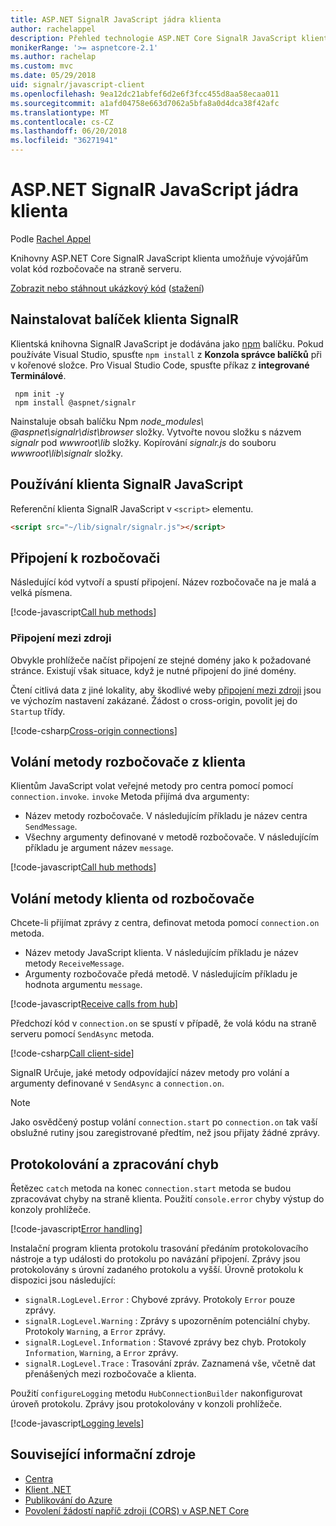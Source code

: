 ```yaml
---
title: ASP.NET SignalR JavaScript jádra klienta
author: rachelappel
description: Přehled technologie ASP.NET Core SignalR JavaScript klienta.
monikerRange: '>= aspnetcore-2.1'
ms.author: rachelap
ms.custom: mvc
ms.date: 05/29/2018
uid: signalr/javascript-client
ms.openlocfilehash: 9ea12dc21abfef6d2e6f3fcc455d8aa58ecaa011
ms.sourcegitcommit: a1afd04758e663d7062a5bfa8a0d4dca38f42afc
ms.translationtype: MT
ms.contentlocale: cs-CZ
ms.lasthandoff: 06/20/2018
ms.locfileid: "36271941"
---
```

# <a name="aspnet-core-signalr-javascript-client"></a>ASP.NET SignalR JavaScript jádra klienta

Podle [Rachel Appel](http://twitter.com/rachelappel)

Knihovny ASP.NET Core SignalR JavaScript klienta umožňuje vývojářům volat kód rozbočovače na straně serveru.

[Zobrazit nebo stáhnout ukázkový kód](https://github.com/aspnet/Docs/tree/live/aspnetcore/signalr/javascript-client/sample) ([stažení](xref:tutorials/index#how-to-download-a-sample))

## <a name="install-the-signalr-client-package"></a>Nainstalovat balíček klienta SignalR

Klientská knihovna SignalR JavaScript je dodávána jako [npm](https://www.npmjs.com/) balíčku. Pokud používáte Visual Studio, spusťte `npm install` z **Konzola správce balíčků** při v kořenové složce. Pro Visual Studio Code, spusťte příkaz z **integrované Terminálové**.

  ```console
   npm init -y
   npm install @aspnet/signalr
  ```

Nainstaluje obsah balíčku Npm *node_modules\\ @aspnet\signalr\dist\browser*  složky. Vytvořte novou složku s názvem *signalr* pod *wwwroot\\lib* složky. Kopírování *signalr.js* do souboru *wwwroot\lib\signalr* složky.

## <a name="use-the-signalr-javascript-client"></a>Používání klienta SignalR JavaScript

Referenční klienta SignalR JavaScript v `<script>` elementu.

```html
<script src="~/lib/signalr/signalr.js"></script>
```

## <a name="connect-to-a-hub"></a>Připojení k rozbočovači

Následující kód vytvoří a spustí připojení. Název rozbočovače na je malá a velká písmena.

[!code-javascript[Call hub methods](javascript-client/sample/wwwroot/js/chat.js?range=9-12,28)]

### <a name="cross-origin-connections"></a>Připojení mezi zdroji

Obvykle prohlížeče načíst připojení ze stejné domény jako k požadované stránce. Existují však situace, když je nutné připojení do jiné domény.

Čtení citlivá data z jiné lokality, aby škodlivé weby [připojení mezi zdroji](xref:security/cors) jsou ve výchozím nastavení zakázané. Žádost o cross-origin, povolit jej do `Startup` třídy.

[!code-csharp[Cross-origin connections](javascript-client/sample/Startup.cs?highlight=29-35,56)]

## <a name="call-hub-methods-from-client"></a>Volání metody rozbočovače z klienta

Klientům JavaScript volat veřejné metody pro centra pomocí pomocí `connection.invoke`. `invoke` Metoda přijímá dva argumenty:

* Název metody rozbočovače. V následujícím příkladu je název centra `SendMessage`.
* Všechny argumenty definované v metodě rozbočovače. V následujícím příkladu je argument název `message`.

[!code-javascript[Call hub methods](javascript-client/sample/wwwroot/js/chat.js?range=24)]

## <a name="call-client-methods-from-hub"></a>Volání metody klienta od rozbočovače

Chcete-li přijímat zprávy z centra, definovat metoda pomocí `connection.on` metoda.

* Název metody JavaScript klienta. V následujícím příkladu je název metody `ReceiveMessage`.
* Argumenty rozbočovače předá metodě. V následujícím příkladu je hodnota argumentu `message`.

[!code-javascript[Receive calls from hub](javascript-client/sample/wwwroot/js/chat.js?range=14-19)]

Předchozí kód v `connection.on` se spustí v případě, že volá kódu na straně serveru pomocí `SendAsync` metoda.

[!code-csharp[Call client-side](javascript-client/sample/hubs/chathub.cs?range=8-11)]

SignalR Určuje, jaké metody odpovídající název metody pro volání a argumenty definované v `SendAsync` a `connection.on`.

> [!NOTE]
> Jako osvědčený postup volání `connection.start` po `connection.on` tak vaší obslužné rutiny jsou zaregistrované předtím, než jsou přijaty žádné zprávy.

## <a name="error-handling-and-logging"></a>Protokolování a zpracování chyb

Řetězec `catch` metoda na konec `connection.start` metoda se budou zpracovávat chyby na straně klienta. Použití `console.error` chyby výstup do konzoly prohlížeče.

[!code-javascript[Error handling](javascript-client/sample/wwwroot/js/chat.js?range=28)]

Instalační program klienta protokolu trasování předáním protokolovacího nástroje a typ události do protokolu po navázání připojení. Zprávy jsou protokolovány s úrovní zadaného protokolu a vyšší. Úrovně protokolu k dispozici jsou následující:

* `signalR.LogLevel.Error` : Chybové zprávy. Protokoly `Error` pouze zprávy.
* `signalR.LogLevel.Warning` : Zprávy s upozorněním potenciální chyby. Protokoly `Warning`, a `Error` zprávy.
* `signalR.LogLevel.Information` : Stavové zprávy bez chyb. Protokoly `Information`, `Warning`, a `Error` zprávy.
* `signalR.LogLevel.Trace` : Trasování zpráv. Zaznamená vše, včetně dat přenášených mezi rozbočovače a klienta.

Použití `configureLogging` metodu `HubConnectionBuilder` nakonfigurovat úroveň protokolu. Zprávy jsou protokolovány v konzoli prohlížeče.

[!code-javascript[Logging levels](javascript-client/sample/wwwroot/js/chat.js?range=9-12)]

## <a name="related-resources"></a>Související informační zdroje

* [Centra](xref:signalr/hubs)
* [Klient .NET](xref:signalr/dotnet-client)
* [Publikování do Azure](xref:signalr/publish-to-azure-web-app)
* [Povolení žádostí napříč zdroji (CORS) v ASP.NET Core](xref:security/cors)